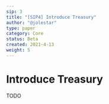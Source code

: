 ```yaml
---
sip: 3
title: "[SIP4] Introduce Treasury"
author: "@jolestar"
type: paper
category: Core
status: Beta
created: 2021-4-13
weight: 5
---
```


# Introduce Treasury

TODO